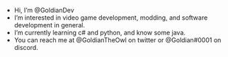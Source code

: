 - Hi, I’m @GoldianDev
- I’m interested in video game development, modding, and software development in general.
- I’m currently learning c# and python, and know some java.
- You can reach me at @GoldianTheOwl on twitter or @Goldian#0001 on discord.
